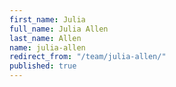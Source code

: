 ```yaml
---
first_name: Julia
full_name: Julia Allen
last_name: Allen
name: julia-allen
redirect_from: "/team/julia-allen/"
published: true
---
```

